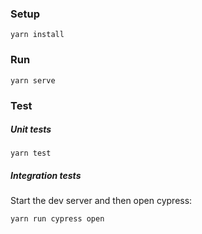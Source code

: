 
### Setup

```
yarn install
```

### Run

```
yarn serve
```

### Test

##### Unit tests
  
```
yarn test
```

##### Integration tests

Start the dev server and then open cypress:

```
yarn run cypress open
```

